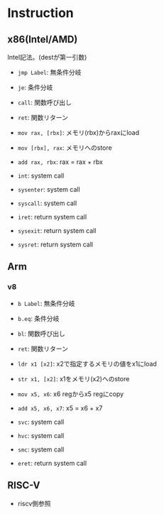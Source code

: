 # Instruction

## x86(Intel/AMD)

Intel記法。(destが第一引数)

- `jmp Label`: 無条件分岐
- `je`: 条件分岐
- `call`: 関数呼び出し
- `ret`: 関数リターン

- `mov rax, [rbx]`: メモリ(rbx)からraxにload
- `mov [rbx], rax`: メモリへのstore

- `add rax, rbx`: rax = rax + rbx

- `int`: system call
- `sysenter`: system call
- `syscall`: system call
- `iret`: return system call
- `sysexit`: return system call
- `sysret`: return system call

## Arm

### v8

- `b Label`: 無条件分岐 
- `b.eq`: 条件分岐
- `bl`: 関数呼び出し
- `ret`: 関数リターン
- `ldr x1 [x2]`: x2で指定するメモリの値をx1にload
- `str x1, [x2]`: x1をメモリ(x2)へのstore
- `mov x5, x6`: x6 regからx5 regにcopy

- `add x5, x6, x7`: x5 = x6 + x7

- `svc`: system call
- `hvc`: system call
- `smc`: system call
- `eret`: return system call


## RISC-V

- riscv側参照
